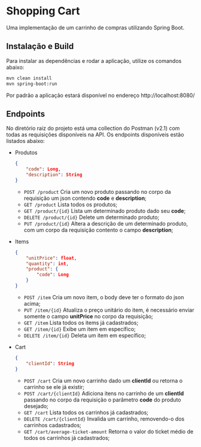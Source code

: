 # Shopping Cart

Uma implementação de um carrinho de compras utilizando Spring Boot.

## Instalação e Build

Para instalar as dependências e rodar a aplicação, utilize os comandos abaixo:

```bash
mvn clean install
mvn spring-boot:run
```

Por padrão a aplicação estará disponível no endereço http://localhost:8080/

## Endpoints

No diretório raiz do projeto está uma collection do Postman (v2.1) com todas as requisições disponíveis na API.
Os endpoints disponíveis estão listados abaixo:

- Produtos

    ```json
    {
        "code": Long,
        "description": String
    }
    ```
    - `POST /product` Cria um novo produto passando no corpo da requisição um json contendo **code** e **description**;
    - `GET /product` Lista todos os produtos;
    - `GET /product/{id}` Lista um determinado produto dado seu **code**;
    - `DELETE /product/{id}` Delete um determinado produto;
    - `PUT /product/{id}` Altera a descrição de um determinado produto, com um corpo da requisição contento o campo **description**;

- Items

    ```json
    {
        "unitPrice": float,
        "quantity": int,
        "product": {
            "code": Long
        }
    }
    ```
    - `POST /item` Cria um novo item, o body deve ter o formato do json acima;
    - `PUT /item/{id}` Atualiza o preço unitário do item, é necessário enviar somente o campo **unitPrice** no corpo da requisição;
    - `GET /item` Lista todos os items já cadastrados;
    - `GET /item/{id}` Exibe um item em específico;
    - `DELETE /item/{id}` Deleta um item em específico;

- Cart

    ```json
    {
        "clientId": String
    }
    ```
    - `POST /cart` Cria um novo carrinho dado um **clientId** ou retorna o carrinho se ele já existir;
    - `POST /cart/{clientId}` Adiciona itens no carrinho de um **clientId** passando no corpo da requisição o parâmetro **code** do produto desejado;
    - `GET /cart` Lista todos os carrinhos já cadastrados;
    - `DELETE /cart/{clientId}` Invalida um carrinho, removendo-o dos carrinhos cadastrados;
    - `GET /cart/average-ticket-amount` Retorna o valor do ticket médio de todos os carrinhos já cadastrados;

    